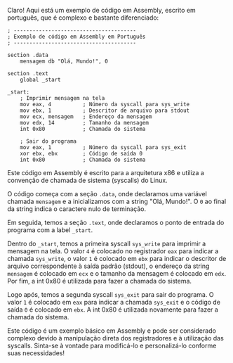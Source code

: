 Claro! Aqui está um exemplo de código em Assembly, escrito em português, que é complexo e bastante diferenciado:

```assembly
; ---------------------------------------
; Exemplo de código em Assembly em Português
; ---------------------------------------

section .data
    mensagem db "Olá, Mundo!", 0

section .text
    global _start

_start:
    ; Imprimir mensagem na tela
    mov eax, 4          ; Número da syscall para sys_write
    mov ebx, 1          ; Descritor de arquivo para stdout
    mov ecx, mensagem   ; Endereço da mensagem
    mov edx, 14         ; Tamanho da mensagem
    int 0x80            ; Chamada do sistema
    
    ; Sair do programa
    mov eax, 1          ; Número da syscall para sys_exit
    xor ebx, ebx        ; Código de saída 0
    int 0x80            ; Chamada do sistema
```

Este código em Assembly é escrito para a arquitetura x86 e utiliza a convenção de chamada de sistema (syscalls) do Linux.

O código começa com a seção `.data`, onde declaramos uma variável chamada `mensagem` e a inicializamos com a string "Olá, Mundo!". O `0` ao final da string indica o caractere nulo de terminação.

Em seguida, temos a seção `.text`, onde declaramos o ponto de entrada do programa com a label `_start`.

Dentro do `_start`, temos a primeira syscall `sys_write` para imprimir a mensagem na tela. O valor `4` é colocado no registrador `eax` para indicar a chamada `sys_write`, o valor `1` é colocado em `ebx` para indicar o descritor de arquivo correspondente à saída padrão (stdout), o endereço da string `mensagem` é colocado em `ecx` e o tamanho da mensagem é colocado em `edx`. Por fim, a int 0x80 é utilizada para fazer a chamada do sistema.

Logo após, temos a segunda syscall `sys_exit` para sair do programa. O valor `1` é colocado em `eax` para indicar a chamada `sys_exit` e o código de saída `0` é colocado em `ebx`. A int 0x80 é utilizada novamente para fazer a chamada do sistema.

Este código é um exemplo básico em Assembly e pode ser considerado complexo devido à manipulação direta dos registradores e à utilização das syscalls. Sinta-se à vontade para modificá-lo e personalizá-lo conforme suas necessidades!